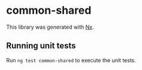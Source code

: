 # common-shared

This library was generated with [Nx](https://nx.dev).

## Running unit tests

Run `ng test common-shared` to execute the unit tests.
